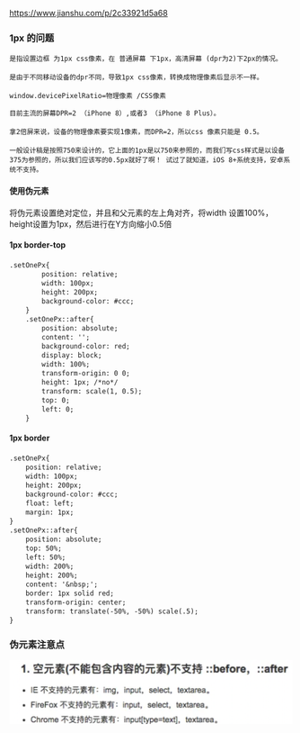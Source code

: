 https://www.jianshu.com/p/2c33921d5a68

### 1px 的问题
```
是指设置边框 为1px css像素，在 普通屏幕 下1px，高清屏幕 (dpr为2)下2px的情况。

是由于不同移动设备的dpr不同，导致1px css像素，转换成物理像素后显示不一样。

window.devicePixelRatio=物理像素 /CSS像素
```
```
目前主流的屏幕DPR=2 （iPhone 8）,或者3 （iPhone 8 Plus）。

拿2倍屏来说，设备的物理像素要实现1像素，而DPR=2，所以css 像素只能是 0.5。

一般设计稿是按照750来设计的，它上面的1px是以750来参照的，而我们写css样式是以设备375为参照的，所以我们应该写的0.5px就好了啊！ 试过了就知道，iOS 8+系统支持，安卓系统不支持。

```
####  使用伪元素

将伪元素设置绝对定位，并且和父元素的左上角对齐，将width 设置100%，height设置为1px，然后进行在Y方向缩小0.5倍

####  1px border-top
```
.setOnePx{
        position: relative;
        width: 100px;
        height: 200px;
        background-color: #ccc;
	}
	.setOnePx::after{
	    position: absolute;
	    content: '';
	    background-color: red;
	    display: block;
	    width: 100%;
	    transform-origin: 0 0;
	    height: 1px; /*no*/
	    transform: scale(1, 0.5);
	    top: 0;
	    left: 0;
	}
```

#### 1px  border
```
.setOnePx{
    position: relative;
    width: 100px;
    height: 200px;
    background-color: #ccc;
    float: left;
    margin: 1px;
}
.setOnePx::after{
    position: absolute;
    top: 50%; 
    left: 50%;
    width: 200%;
    height: 200%;
    content: '&nbsp;'; 
    border: 1px solid red;
    transform-origin: center; 
    transform: translate(-50%, -50%) scale(.5);
}
```
### 伪元素注意点

<img src="./imgs/kongafter.png" />


